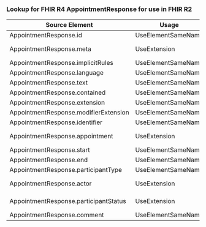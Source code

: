 ### Lookup for FHIR R4 AppointmentResponse for use in FHIR R2

| Source Element | Usage | Target |
| -------------- | ----- | ------ |
| AppointmentResponse.id | UseElementSameName | AppointmentResponse.id |
| AppointmentResponse.meta | UseExtension | http://hl7.org/fhir/4.0/StructureDefinition/extension-AppointmentResponse.meta |
| AppointmentResponse.implicitRules | UseElementSameName | AppointmentResponse.implicitRules |
| AppointmentResponse.language | UseElementSameName | AppointmentResponse.language |
| AppointmentResponse.text | UseElementSameName | AppointmentResponse.text |
| AppointmentResponse.contained | UseElementSameName | AppointmentResponse.contained |
| AppointmentResponse.extension | UseElementSameName | AppointmentResponse.extension |
| AppointmentResponse.modifierExtension | UseElementSameName | AppointmentResponse.modifierExtension |
| AppointmentResponse.identifier | UseElementSameName | AppointmentResponse.identifier |
| AppointmentResponse.appointment | UseExtension | http://hl7.org/fhir/4.0/StructureDefinition/extension-AppointmentResponse.appointment |
| AppointmentResponse.start | UseElementSameName | AppointmentResponse.start |
| AppointmentResponse.end | UseElementSameName | AppointmentResponse.end |
| AppointmentResponse.participantType | UseElementSameName | AppointmentResponse.participantType |
| AppointmentResponse.actor | UseExtension | http://hl7.org/fhir/4.0/StructureDefinition/extension-AppointmentResponse.actor |
| AppointmentResponse.participantStatus | UseExtension | http://hl7.org/fhir/4.0/StructureDefinition/extension-AppointmentResponse.participantStatus |
| AppointmentResponse.comment | UseElementSameName | AppointmentResponse.comment |

